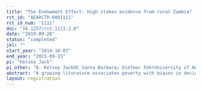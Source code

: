 ```yaml
---
title: "The Endowment Effect: High stakes evidence from rural Zambia"
rct_id: "AEARCTR-0001111"
rct_id_num: "1111"
doi: "10.1257/rct.1111-2.0"
date: "2019-09-28"
status: "completed"
jel: ""
start_year: "2014-10-07"
end_year: "2015-09-15"
pi: "Kelsey Jack"
pi_other: "B. Kelsey JackUC Santa Barbara; Dietmar FehrUniversity of Heidelberg; Günther FinkSwiss Tropical and Public Health Institute & University of Basel"
abstract: "A growing literature associates poverty with biases in decision-making. We investigate this link in a sample of over 3,000 small-scale farmers in Zambia, who participated in a series of experiments involving the opportunity to exchange randomly assigned household items for alternative items of similar value. Exploring a total of 5,842 trading decisions over a range of household items we show that exchange asymmetries are sizable and remarkably robust across items and experimental procedures. Using cross sectional, seasonal and randomized variation in financial resource availability, we show that exchange asymmetries decrease in magnitude when subjects are more constrained. Consistent with the interpretation that financial constraints increase decision stakes, we also show that trading probabilities increase when the value of the items involved is exogenously increased."
layout: registration
---
```


